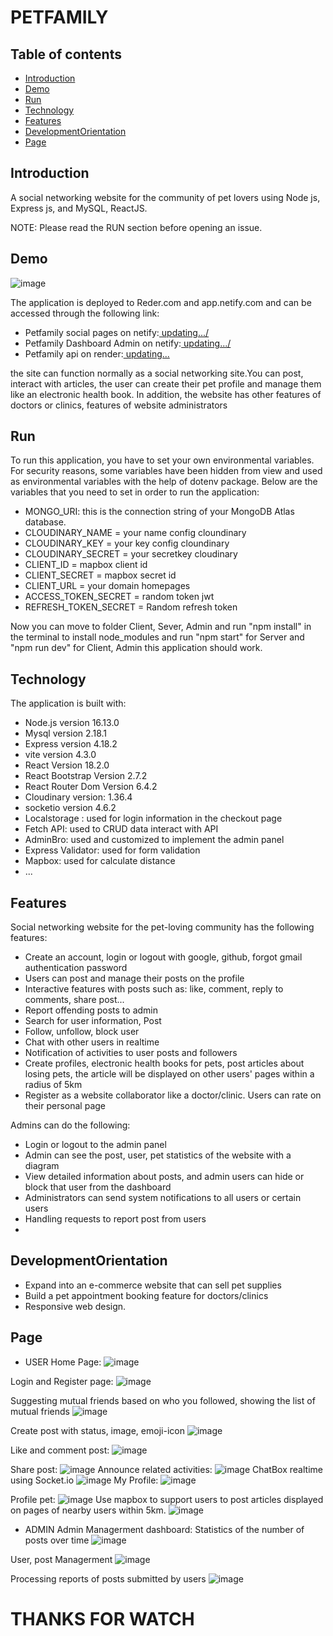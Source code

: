 # PETFAMILY

## Table of contents

- [Introduction](#introduction)
- [Demo](#demo)
- [Run](#run)
- [Technology](#technology)
- [Features](#features)
- [DevelopmentOrientation](#DevelopmentOrientation)
- [Page](#page)


## Introduction

A social networking website for the community of pet lovers  using Node js, Express js, and MySQL, ReactJS.

NOTE: Please read the RUN section before opening an issue.

## Demo

![image](![image](https://github.com/CongChuong1909/petFamily/assets/92925332/da3312c5-0031-48a9-8aed-4201aac6860b)
)

The application is deployed to Reder.com and app.netify.com and can be accessed through the following link:

 - Petfamily social pages on netify:[ updating.../](...)
 - Petfamily Dashboard Admin on netify:[ updating.../](...)
 - Petfamily api on render:[ updating...](...)

the site can function normally as a social networking site.You can post, interact with articles, the user can create their pet profile and manage them like an electronic health book. In addition, the website has other features of doctors or clinics, features of website administrators

## Run

To run this application, you have to set your own environmental variables. For security reasons, some variables have been hidden from view and used as environmental variables with the help of dotenv package. Below are the variables that you need to set in order to run the application:

- MONGO_URI: this is the connection string of your MongoDB Atlas database.
- CLOUDINARY_NAME = your name config cloundinary
- CLOUDINARY_KEY = your key config cloundinary
- CLOUDINARY_SECRET = your secretkey cloudinary
- CLIENT_ID = mapbox client id
- CLIENT_SECRET = mapbox secret id
- CLIENT_URL = your domain homepages
- ACCESS_TOKEN_SECRET = random token jwt
- REFRESH_TOKEN_SECRET = Random refresh token

Now you can move to folder Client, Sever, Admin and run "npm install" in the terminal to install node_modules and run "npm start" for Server and "npm run dev" for Client, Admin this application should work.

## Technology

The application is built with:

- Node.js version 16.13.0
- Mysql version 2.18.1
- Express version 4.18.2
- vite version 4.3.0
- React Version 18.2.0
- React Bootstrap Version 2.7.2
- React Router Dom Version 6.4.2
- Cloudinary version: 1.36.4
- socketio version 4.6.2
- Localstorage : used for login information in the checkout page
- Fetch API: used to CRUD data interact with API
- AdminBro: used and customized to implement the admin panel
- Express Validator: used for form validation
- Mapbox: used for calculate distance
- ...

## Features

Social networking website for the pet-loving community has the following features:

- Create an account, login or logout with google, github, forgot gmail authentication password
- Users can post and manage their posts on the profile
- Interactive features with posts such as: like, comment, reply to comments, share post...
- Report offending posts to admin
- Search for user information, Post
- Follow, unfollow, block user
- Chat with other users in realtime
- Notification of activities to user posts and followers
- Create profiles, electronic health books for pets, post articles about losing pets, the article will be displayed on other users' pages within a radius of 5km
- Register as a website collaborator like a doctor/clinic. Users can rate on their personal page

Admins can do the following:

- Login or logout to the admin panel
- Admin can see the post, user, pet statistics of the website with a diagram
- View detailed information about posts, and admin users can hide or block that user from the dashboard
- Administrators can send system notifications to all users or certain users
- Handling requests to report post from users
- 
## DevelopmentOrientation
- Expand into an e-commerce website that can sell pet supplies
- Build a pet appointment booking feature for doctors/clinics
- Responsive web design.

## Page
- USER
Home Page:
![image](https://github.com/CongChuong1909/petFamily/assets/92925332/2baac466-cf44-403a-a878-1ce170976301)

Login and Register page:
![image](https://github.com/CongChuong1909/petFamily/assets/92925332/0ab0a5a3-0cd3-48f8-a029-7c8012c5259c)

Suggesting mutual friends based on who you followed, showing the list of mutual friends
![image](https://github.com/CongChuong1909/petFamily/assets/92925332/10beeac9-0aac-4e51-8cba-00bb60fa02a1)

Create post with status, image, emoji-icon
![image](https://github.com/CongChuong1909/petFamily/assets/92925332/0007e089-f97e-4323-85b8-b2bde3016bae)

Like and comment post:
![image](https://github.com/CongChuong1909/petFamily/assets/92925332/0d5abb61-6338-4c2d-9282-a8376ce465cc)

Share post:
![image](https://github.com/CongChuong1909/petFamily/assets/92925332/8896f816-03f1-4f21-80b7-e4744b9d4f7f)
Announce related activities:
![image](https://github.com/CongChuong1909/petFamily/assets/92925332/53d6fece-e698-45a0-b9d9-0c11077f999d)
ChatBox realtime using Socket.io
![image](https://github.com/CongChuong1909/petFamily/assets/92925332/43289966-3a4a-45ce-b699-dd28092f96e0)
My Profile:
![image](https://github.com/CongChuong1909/petFamily/assets/92925332/cde3bc3a-a881-434f-a2d7-eae7091060f3)

Profile pet: 
![image](https://github.com/CongChuong1909/petFamily/assets/92925332/b03136ed-1ba8-4787-8486-ba4f1695743a)
Use mapbox to support users to post articles displayed on pages of nearby users within 5km.
![image](https://github.com/CongChuong1909/petFamily/assets/92925332/faaf662e-e08c-42d2-a18d-291cf9472884)

- ADMIN
Admin Managerment dashboard: Statistics of the number of posts over time
![image](https://github.com/CongChuong1909/petFamily/assets/92925332/79f84c5c-6308-447c-a339-85a3320b640f)

User, post Managerment
![image](https://github.com/CongChuong1909/petFamily/assets/92925332/8279d43c-7fc0-4e13-b2c3-b4d71277849d)

Processing reports of posts submitted by users
![image](https://github.com/CongChuong1909/petFamily/assets/92925332/fa83b374-d843-4f99-87d3-ad8277894696)


# THANKS FOR WATCH

